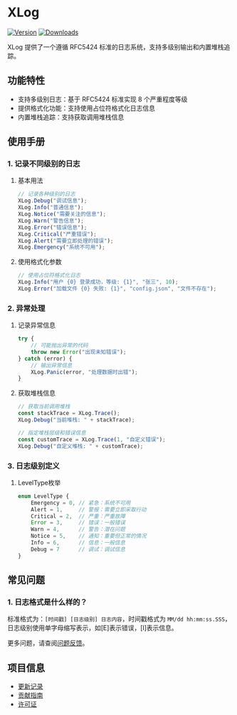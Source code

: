 # XLog

[![Version](https://img.shields.io/npm/v/org.eframework.uni.util)](https://www.npmjs.com/package/org.eframework.uni.util)
[![Downloads](https://img.shields.io/npm/dm/org.eframework.uni.util)](https://www.npmjs.com/package/org.eframework.uni.util)

XLog 提供了一个遵循 RFC5424 标准的日志系统，支持多级别输出和内置堆栈追踪。

## 功能特性

- 支持多级别日志：基于 RFC5424 标准实现 8 个严重程度等级
- 提供格式化功能：支持使用占位符格式化日志信息
- 内置堆栈追踪：支持获取调用堆栈信息

## 使用手册

### 1. 记录不同级别的日志

1. 基本用法

    ```typescript
    // 记录各种级别的日志
    XLog.Debug("调试信息");
    XLog.Info("普通信息");
    XLog.Notice("需要关注的信息");
    XLog.Warn("警告信息");
    XLog.Error("错误信息");
    XLog.Critical("严重错误");
    XLog.Alert("需要立即处理的错误");
    XLog.Emergency("系统不可用");
    ```

2. 使用格式化参数

    ```typescript
    // 使用占位符格式化日志
    XLog.Info("用户 {0} 登录成功，等级: {1}", "张三", 10);
    XLog.Error("加载文件 {0} 失败: {1}", "config.json", "文件不存在");
    ```

### 2. 异常处理

1. 记录异常信息

    ```typescript
    try {
        // 可能抛出异常的代码
        throw new Error("出现未知错误");
    } catch (error) {
        // 输出异常信息
        XLog.Panic(error, "处理数据时出错");
    }
    ```

2. 获取堆栈信息

    ```typescript
    // 获取当前调用堆栈
    const stackTrace = XLog.Trace();
    XLog.Debug("当前堆栈: " + stackTrace);

    // 指定堆栈层级和错误信息
    const customTrace = XLog.Trace(1, "自定义错误");
    XLog.Debug("自定义堆栈: " + customTrace);
    ```

### 3. 日志级别定义

1. LevelType枚举

    ```typescript
    enum LevelType {
        Emergency = 0, // 紧急：系统不可用
        Alert = 1,     // 警报：需要立即采取行动
        Critical = 2,  // 严重：严重故障
        Error = 3,     // 错误：一般错误
        Warn = 4,      // 警告：潜在问题
        Notice = 5,    // 通知：重要但正常的情况
        Info = 6,      // 信息：一般信息
        Debug = 7      // 调试：调试信息
    }
    ```

## 常见问题

### 1. 日志格式是什么样的？
标准格式为：`[时间戳] [日志级别] 日志内容`，时间戳格式为 `MM/dd hh:mm:ss.SSS`，日志级别使用单字母缩写表示，如[E]表示错误，[I]表示信息。

更多问题，请查阅[问题反馈](../CONTRIBUTING.md#问题反馈)。

## 项目信息

- [更新记录](../CHANGELOG.md)
- [贡献指南](../CONTRIBUTING.md)
- [许可证](../LICENSE)
